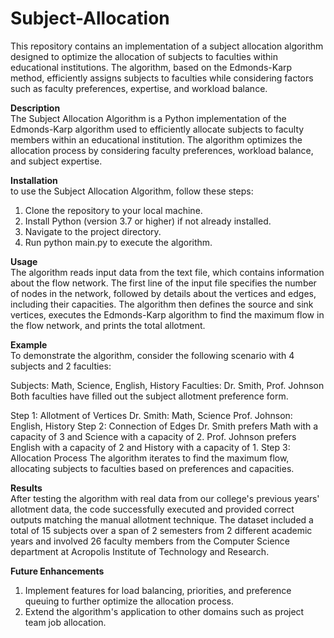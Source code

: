 # Subject-Allocation
This repository contains an implementation of a subject allocation algorithm designed to optimize the allocation of subjects to faculties within educational institutions. The algorithm, based on the Edmonds-Karp method, efficiently assigns subjects to faculties while considering factors such as faculty preferences, expertise, and workload balance.

**Description**<br>
The Subject Allocation Algorithm is a Python implementation of the Edmonds-Karp algorithm used to efficiently allocate subjects to faculty members within an educational institution. The algorithm optimizes the allocation process by considering faculty preferences, workload balance, and subject expertise.

**Installation**<br>
to use the Subject Allocation Algorithm, follow these steps:

1. Clone the repository to your local machine.
2. Install Python (version 3.7 or higher) if not already installed.
3. Navigate to the project directory.
4. Run python main.py to execute the algorithm.

**Usage**<br>
The algorithm reads input data from the text file, which contains information about the flow network. The first line of the input file specifies the number of nodes in the network, followed by details about the vertices and edges, including their capacities. The algorithm then defines the source and sink vertices, executes the Edmonds-Karp algorithm to find the maximum flow in the flow network, and prints the total allotment.

**Example**<br>
To demonstrate the algorithm, consider the following scenario with 4 subjects and 2 faculties:

Subjects: Math, Science, English, History
Faculties: Dr. Smith, Prof. Johnson
Both faculties have filled out the subject allotment preference form.

Step 1: Allotment of Vertices
Dr. Smith: Math, Science
Prof. Johnson: English, History
Step 2: Connection of Edges
Dr. Smith prefers Math with a capacity of 3 and Science with a capacity of 2.
Prof. Johnson prefers English with a capacity of 2 and History with a capacity of 1.
Step 3: Allocation Process
The algorithm iterates to find the maximum flow, allocating subjects to faculties based on preferences and capacities.

**Results**<br>
After testing the algorithm with real data from our college's previous years' allotment data, the code successfully executed and provided correct outputs matching the manual allotment technique. The dataset included a total of 15 subjects over a span of 2 semesters from 2 different academic years and involved 26 faculty members from the Computer Science department at Acropolis Institute of Technology and Research.

**Future Enhancements**<br>
1. Implement features for load balancing, priorities, and preference queuing to further optimize the allocation process.
2. Extend the algorithm's application to other domains such as project team job allocation.

